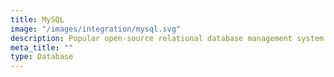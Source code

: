 ```yaml
---
title: MySQL
image: "/images/integration/mysql.svg"
description: Popular open-source relational database management system used for reliable and scalable data storage.
meta_title: ""
type: Database
---
```

